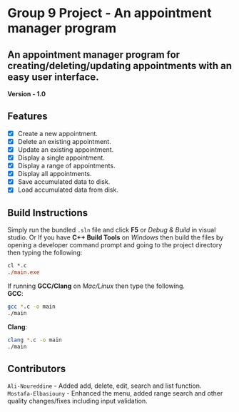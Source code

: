 # Group 9 Project - An appointment manager program
An appointment manager program for creating/deleting/updating appointments with an easy user interface. <br>
---
**Version - 1.0**

## Features
- [x] Create a new appointment.
- [x] Delete an existing appointment.
- [x] Update an existing appointment.
- [x] Display a single appointment.
- [x] Display a range of appointments.
- [x] Display all appointments.
- [x] Save accumulated data to disk.
- [x] Load accumulated data from disk.

## Build Instructions
Simply run the bundled `.sln` file and click **F5** or *Debug & Build* in visual studio.
Or
If you have **C++ Build Tools** on *Windows* then build the files by opening a developer command prompt and going to the project directory then typing the following:
``` ps
cl *.c
./main.exe
```
If running **GCC/Clang** on *Mac/Linux* then type the following.<br>
**GCC**:
``` bash
gcc *.c -o main
./main
```
**Clang**:
``` bash
clang *.c -o main
./main
```

## Contributors
`Ali-Noureddine` - Added add, delete, edit, search and list function.<br>
`Mostafa-Elbasiouny` - Enhanced the menu, added range search and other quality changes/fixes including input validation.<br>
